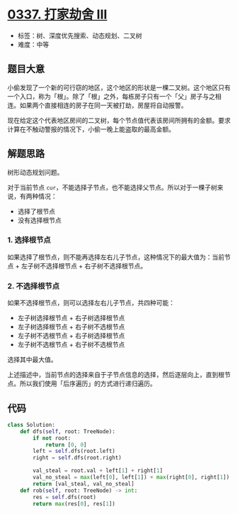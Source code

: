 # [0337. 打家劫舍 III](https://leetcode.cn/problems/house-robber-iii/)

- 标签：树、深度优先搜索、动态规划、二叉树
- 难度：中等

## 题目大意

小偷发现了一个新的可行窃的地区，这个地区的形状是一棵二叉树。这个地区只有一个入口，称为「根」。除了「根」之外，每栋房子只有一个「父」房子与之相连。如果两个直接相连的房子在同一天被打劫，房屋将自动报警。

现在给定这个代表地区房间的二叉树，每个节点值代表该房间所拥有的金额。要求计算在不触动警报的情况下，小偷一晚上能盗取的最高金额。

## 解题思路

树形动态规划问题。

对于当前节点 `cur`，不能选择子节点，也不能选择父节点。所以对于一棵子树来说，有两种情况：

- 选择了根节点
- 没有选择根节点

### 1. 选择根节点

如果选择了根节点，则不能再选择左右儿子节点，这种情况下的最大值为：当前节点 + 左子树不选择根节点 + 右子树不选择根节点。

### 2. 不选择根节点

如果不选择根节点，则可以选择左右儿子节点，共四种可能：

- 左子树选择根节点 + 右子树选择根节点
- 左子树选择根节点 + 右子树不选根节点
- 左子树不选根节点 + 右子树选择根节点
- 左子树不选根节点 + 右子树不选根节点

选择其中最大值。

上述描述中，当前节点的选择来自于子节点信息的选择，然后逐层向上，直到根节点。所以我们使用「后序遍历」的方式进行递归遍历。

## 代码

```python
class Solution:
    def dfs(self, root: TreeNode):
        if not root:
            return [0, 0]
        left = self.dfs(root.left)
        right = self.dfs(root.right)

        val_steal = root.val + left[1] + right[1]
        val_no_steal = max(left[0], left[1]) + max(right[0], right[1])
        return [val_steal, val_no_steal]
    def rob(self, root: TreeNode) -> int:
        res = self.dfs(root)
        return max(res[0], res[1])
```

